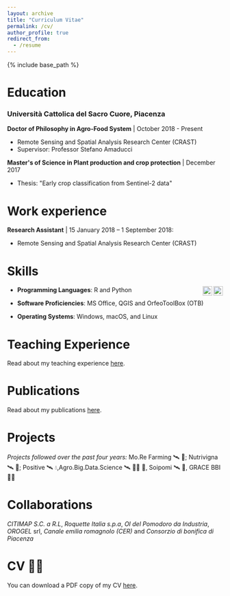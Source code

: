 ```yaml
---
layout: archive
title: "Curriculum Vitae"
permalink: /cv/
author_profile: true
redirect_from:
  - /resume
---
```


{% include base_path %}

##
Education
======
### Università Cattolica del Sacro Cuore, Piacenza
**Doctor of Philosophy in Agro-Food System** | October 2018 - Present
  * Remote Sensing and Spatial Analysis Research Center (CRAST)
  * Supervisor: Professor Stefano Amaducci

**Master's of Science in Plant production and crop protection** | December 2017
  * Thesis: "Early crop classification from Sentinel-2 data"

##
Work experience
======
**Research Assistant** | 15 January 2018 – 1 September 2018: 
  * Remote Sensing and Spatial Analysis Research Center (CRAST)

##
Skills
======

* **Programming Languages**: R  and Python <img align="right" alt="Croci93 | Twitter" width="22px" src="https://cdn.jsdelivr.net/npm/simple-icons@v3/icons/rstudio.svg" /> <img align="right" alt="Croci93 | Twitter" width="22px" src="https://cdn.jsdelivr.net/npm/simple-icons@v3/icons/python.svg" />

* **Software Proficiencies**: MS Office, QGIS and OrfeoToolBox (OTB)
* **Operating Systems**: Windows, macOS, and Linux

##
Teaching Experience
======
Read about my teaching experience [here](/teaching).

##
Publications 
======
Read about my publications [here](/publications).


[//]: # (<iframe src="/files/CV_MicheleCroci.pdf" width="100%" height="500" frameborder="no" border="0" marginwidth="0" marginheight="0"></iframe>)
##
Projects
======
*Projects followed over the past four years:* Mo.Re Farming 🛰 🚜; Nutrivigna 🛰 🍇; Positive 🛰 💧,Agro.Big.Data.Science 🛰 🥬🍐 🥝, Soipomi 🛰 🍅,  GRACE BBI 🌾🌾
 
##
Collaborations
======
*CITIMAP S.C. a R.L*, *Roquette Italia s.p.a*, *OI del Pomodoro da Industria*, *OROGEL* srl, *Canale emilia romagnolo (CER)* and *Consorzio di bonifica di Piacenza* 
  
##
CV 👨‍💻
======
You can download a PDF copy of my CV [here](/files/CV_MicheleCroci.pdf).
